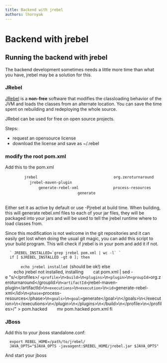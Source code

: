 ```yaml
---
title: Backend with jrebel
authors: lhornyak
---
```


# Backend with jrebel

## Running the backend with jrebel

The backend development sometimes needs a little more time than what you have, jrebel may be a solution for this.

### JRebel

[JRebel](http://zeroturnaround.com/jrebel/) is a **non-free** software that modifies the classloading behavior of the JVM and loads the classes from an alternate location. You can save the time spent on rebuilding and redeploying the whole source.

JRebel can be used for free on open source projects.

Steps:

*   request an opensource license
*   download the license and save as ~/.rebel

### modify the root pom.xml

Add this to the pom.xml

`   `<profile>
`     `<id>`jrebel`</id>
`     `<build>
`       `<plugins>
`         `<plugin>
`           `<groupId>`org.zeroturnaround`</groupId>
`           `<artifactId>`jrebel-maven-plugin`</artifactId>
`           `<executions>
`             `<execution>
`               `<id>`generate-rebel-xml`</id>
`               `<phase>`process-resources`</phase>
`               `<goals>
`                 `<goal>`generate`</goal>
`               `</goals>
`             `</execution>
`           `</executions>
`         `</plugin>
`       `</plugins>
`     `</build>
`   `</profile>

Either set it as active by default or use -Pjrebel at build time. When building, this will generate rebel.xml files to each of your jar files, they will be packaged into your jars and will be used to tell the jrebel runtime where to load classes from.

Since this modification is not welcome in the git repositories and it can easily get lost when doing the usual git magic, you can add this script to your build program. This will check if jrebel is in your pom and add it if not.

      ` JREBEL_INSTALLED=`grep jrebel pom.xml | wc -l` `
      if [ $JREBEL_INSTALLED -gt 0 ]; then
`       echo jrebel installed `\(should be ok!\)
      else
             echo jrebel not installed, installing
             cat pom.xml | sed -e "s/<\/profiles>/ `<profile>`\n`<build>`\n`<plugins>`\n`<plugin>`\n`<groupId>`org.zeroturnaround<\/groupId>\n`<artifactId>`jrebel-maven-plugin<\/artifactId>\n`<executions>`\n`<execution>`\n`<id>`generate-rebel-xml<\/id>\n`<phase>`process-resources<\/phase>\n`<goals>`\n`<goal>`generate<\/goal>\n<\/goals>\n<\/execution>\n<\/executions>\n<\/plugin>\n<\/plugins>\n<\/build>\n<\/profile>\n<\/profiles>/" > pom.hacked
             mv pom.hacked pom.xml
      fi

### JBoss

Add this to your jboss standalone.conf:

      export REBEL_HOME=/path/to/jrebel/
      JAVA_OPTS="$JAVA_OPTS -javaagent:$REBEL_HOME/jrebel.jar $JAVA_OPTS"

And start your jboss
